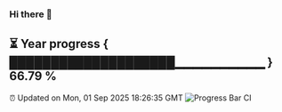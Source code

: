 ### Hi there 👋
⏳ Year progress { ████████████████████▁▁▁▁▁▁▁▁▁▁ } 66.79 %
---
⏰ Updated on Mon, 01 Sep 2025 18:26:35 GMT
![Progress Bar CI](https://github.com/liununu/liununu/workflows/Progress%20Bar%20CI/badge.svg)
